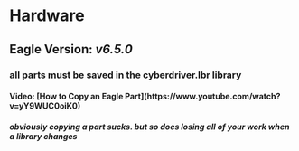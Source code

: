 Hardware
=========

<h2>Eagle Version: <i>v6.5.0</i></h2>

<h3>all parts must be saved in the cyberdriver.lbr library</h3>
<h4>Video: [How to Copy an Eagle Part](https://www.youtube.com/watch?v=yY9WUC0oiK0)</h4>
<h4><i>obviously copying a part sucks. but so does losing all of your work when a library changes</i></h4>
